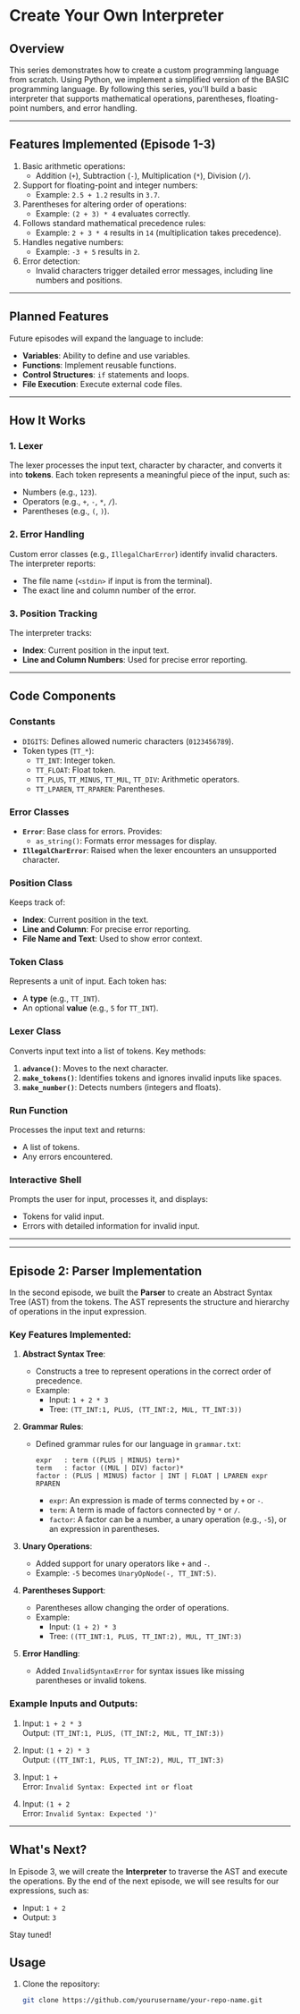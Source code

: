 # Create Your Own Interpreter

## **Overview**

This series demonstrates how to create a custom programming language from scratch. Using Python, we implement a simplified version of the BASIC programming language. By following this series, you'll build a basic interpreter that supports mathematical operations, parentheses, floating-point numbers, and error handling.

---

## **Features Implemented (Episode 1-3)**

1. Basic arithmetic operations:
   - Addition (`+`), Subtraction (`-`), Multiplication (`*`), Division (`/`).
2. Support for floating-point and integer numbers:
   - Example: `2.5 + 1.2` results in `3.7`.
3. Parentheses for altering order of operations:
   - Example: `(2 + 3) * 4` evaluates correctly.
4. Follows standard mathematical precedence rules:
   - Example: `2 + 3 * 4` results in `14` (multiplication takes precedence).
5. Handles negative numbers:
   - Example: `-3 + 5` results in `2`.
6. Error detection:
   - Invalid characters trigger detailed error messages, including line numbers and positions.

---

## **Planned Features**

Future episodes will expand the language to include:
- **Variables**: Ability to define and use variables.
- **Functions**: Implement reusable functions.
- **Control Structures**: `if` statements and loops.
- **File Execution**: Execute external code files.

---

## **How It Works**

### **1. Lexer**
The lexer processes the input text, character by character, and converts it into **tokens**. Each token represents a meaningful piece of the input, such as:
- Numbers (e.g., `123`).
- Operators (e.g., `+`, `-`, `*`, `/`).
- Parentheses (e.g., `(`, `)`).

### **2. Error Handling**
Custom error classes (e.g., `IllegalCharError`) identify invalid characters. The interpreter reports:
- The file name (`<stdin>` if input is from the terminal).
- The exact line and column number of the error.

### **3. Position Tracking**
The interpreter tracks:
- **Index**: Current position in the input text.
- **Line and Column Numbers**: Used for precise error reporting.

---

## **Code Components**

### **Constants**
- `DIGITS`: Defines allowed numeric characters (`0123456789`).
- Token types (`TT_*`):
  - `TT_INT`: Integer token.
  - `TT_FLOAT`: Float token.
  - `TT_PLUS`, `TT_MINUS`, `TT_MUL`, `TT_DIV`: Arithmetic operators.
  - `TT_LPAREN`, `TT_RPAREN`: Parentheses.

### **Error Classes**
- **`Error`**: Base class for errors. Provides:
  - `as_string()`: Formats error messages for display.
- **`IllegalCharError`**: Raised when the lexer encounters an unsupported character.

### **Position Class**
Keeps track of:
- **Index**: Current position in the text.
- **Line and Column**: For precise error reporting.
- **File Name and Text**: Used to show error context.

### **Token Class**
Represents a unit of input. Each token has:
- A **type** (e.g., `TT_INT`).
- An optional **value** (e.g., `5` for `TT_INT`).

### **Lexer Class**
Converts input text into a list of tokens. Key methods:
1. **`advance()`**: Moves to the next character.
2. **`make_tokens()`**: Identifies tokens and ignores invalid inputs like spaces.
3. **`make_number()`**: Detects numbers (integers and floats).

### **Run Function**
Processes the input text and returns:
- A list of tokens.
- Any errors encountered.

### **Interactive Shell**
Prompts the user for input, processes it, and displays:
- Tokens for valid input.
- Errors with detailed information for invalid input.

---

---

## Episode 2: Parser Implementation

In the second episode, we built the **Parser** to create an Abstract Syntax Tree (AST) from the tokens. The AST represents the structure and hierarchy of operations in the input expression.

### Key Features Implemented:
1. **Abstract Syntax Tree**:
   - Constructs a tree to represent operations in the correct order of precedence.
   - Example:
     - Input: `1 + 2 * 3`
     - Tree: `(TT_INT:1, PLUS, (TT_INT:2, MUL, TT_INT:3))`

2. **Grammar Rules**:
   - Defined grammar rules for our language in `grammar.txt`:
     ```
     expr   : term ((PLUS | MINUS) term)*
     term   : factor ((MUL | DIV) factor)*
     factor : (PLUS | MINUS) factor | INT | FLOAT | LPAREN expr RPAREN
     ```
     - `expr`: An expression is made of terms connected by `+` or `-`.
     - `term`: A term is made of factors connected by `*` or `/`.
     - `factor`: A factor can be a number, a unary operation (e.g., `-5`), or an expression in parentheses.

3. **Unary Operations**:
   - Added support for unary operators like `+` and `-`.
   - Example: `-5` becomes `UnaryOpNode(-, TT_INT:5)`.

4. **Parentheses Support**:
   - Parentheses allow changing the order of operations.
   - Example:
     - Input: `(1 + 2) * 3`
     - Tree: `((TT_INT:1, PLUS, TT_INT:2), MUL, TT_INT:3)`

5. **Error Handling**:
   - Added `InvalidSyntaxError` for syntax issues like missing parentheses or invalid tokens.

### Example Inputs and Outputs:
1. Input: `1 + 2 * 3`  
   Output: `(TT_INT:1, PLUS, (TT_INT:2, MUL, TT_INT:3))`

2. Input: `(1 + 2) * 3`  
   Output: `((TT_INT:1, PLUS, TT_INT:2), MUL, TT_INT:3)`

3. Input: `1 +`  
   Error: `Invalid Syntax: Expected int or float`

4. Input: `(1 + 2`  
   Error: `Invalid Syntax: Expected ')'`

---

## What's Next?

In Episode 3, we will create the **Interpreter** to traverse the AST and execute the operations. By the end of the next episode, we will see results for our expressions, such as:
- Input: `1 + 2`
- Output: `3`

Stay tuned!

## **Usage**

1. Clone the repository:
   ```bash
   git clone https://github.com/yourusername/your-repo-name.git
